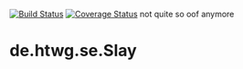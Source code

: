 [![Build Status](https://travis-ci.org/MRudi95/de.htwg.se.Slay.svg?branch=07.08.Pattern)](https://travis-ci.org/MRudi95/de.htwg.se.Slay) [![Coverage Status](https://coveralls.io/repos/github/MRudi95/de.htwg.se.Slay/badge.svg?branch=07.08.Pattern)](https://coveralls.io/github/MRudi95/de.htwg.se.Slay?branch=07.08.Pattern) not quite so oof anymore
# de.htwg.se.Slay
